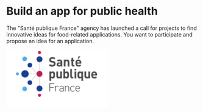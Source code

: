 # Build an app for public health
The "Santé publique France" agency has launched a call for projects to find innovative ideas for food-related applications. 
You want to participate and propose an idea for an application.

<img src="img.png">
